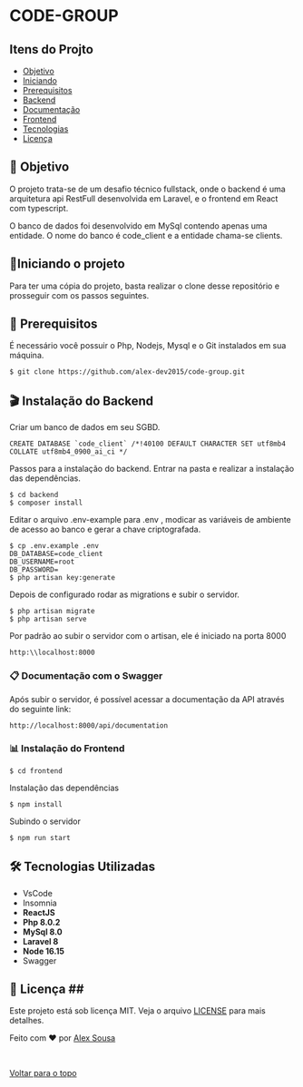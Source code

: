 # CODE-GROUP

## Itens do Projto

- [Objetivo](#about)
- [Iniciando](#getting_started)
- [Prerequisitos](#requisite)
- [Backend](#backend)
- [Documentação](#docs)
- [Frontend](#frontend)
- [Tecnologias](#tech)
- [Licença](#license)

## 🎯 Objetivo <a name = "about"></a>

O projeto trata-se de um desafio técnico fullstack, onde o backend é uma arquitetura api RestFull desenvolvida em Laravel, e o frontend em React com typescript.

O banco de dados foi desenvolvido em MySql contendo apenas uma entidade. 
O nome do banco é code_client e a entidade chama-se clients.

## 🚦Iniciando o projeto <a name = "getting_started"></a>

Para ter uma cópia do projeto, basta realizar o clone desse repositório e prosseguir com os passos seguintes.

## 🛑 Prerequisitos <a name = "requisite"></a>

É necessário você possuir o Php, Nodejs, Mysql e o Git instalados em sua máquina.

```
$ git clone https://github.com/alex-dev2015/code-group.git
```

## 🎬 Instalação do Backend <a name = "backend"></a>

Criar um banco de dados em seu SGBD.
```
CREATE DATABASE `code_client` /*!40100 DEFAULT CHARACTER SET utf8mb4 COLLATE utf8mb4_0900_ai_ci */ 
```

Passos para a instalação do backend.
Entrar na pasta e realizar a instalação das dependências.

```
$ cd backend
$ composer install
```
Editar o arquivo .env-example para .env , modicar as variáveis de ambiente de acesso ao banco e gerar a chave criptografada.


```
$ cp .env.example .env
DB_DATABASE=code_client
DB_USERNAME=root
DB_PASSWORD=
$ php artisan key:generate
```

Depois de configurado rodar as migrations e subir o servidor.

```
$ php artisan migrate
$ php artisan serve
```

Por padrão ao subir o servidor com o artisan, ele é iniciado na porta 8000
```
http:\\localhost:8000
```
### 📋 Documentação com o Swagger <a name = "docs"></a>

Após subir o servidor, é possível acessar a documentação da API através do seguinte link:

```
http://localhost:8000/api/documentation
```

### 📊 Instalação do Frontend <a name = "frontend"></a>

```
$ cd frontend
```
Instalação das dependências

```
$ npm install
```
Subindo o servidor
```
$ npm run start
```

## 🛠 Tecnologias Utilizadas <a name = "tech"></a>

<ul>
    <li>VsCode</li>
    <li>Insomnia</li>
    <li><strong>ReactJS</strong></li>
    <li><strong>Php 8.0.2</strong></li>
    <li><strong>MySql 8.0</strong></li>
    <li><strong>Laravel 8</strong></li>
    <li><strong>Node 16.15</strong></li>
    <li>Swagger</li>
</ul>

## 📜 Licença ## <a name = "license"></a>

Este projeto está sob licença MIT. Veja o arquivo [LICENSE](LICENSE.md) para mais detalhes.


Feito com :heart: por <a href="https://github.com/alex-dev2015" target="_blank">Alex Sousa</a>

&#xa0;

<a href="#top">Voltar para o topo</a>
